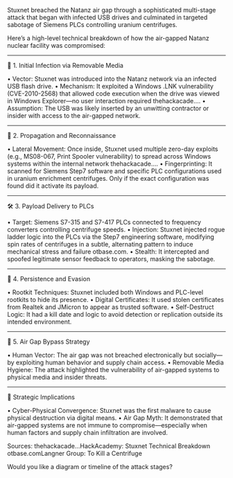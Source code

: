 Stuxnet breached the Natanz air gap through a sophisticated multi-stage attack that began with infected USB drives and culminated in targeted sabotage of Siemens PLCs controlling uranium centrifuges.

Here’s a high-level technical breakdown of how the air-gapped Natanz nuclear facility was compromised:

---

🧬 1. Initial Infection via Removable Media

• Vector: Stuxnet was introduced into the Natanz network via an infected USB flash drive.
• Mechanism: It exploited a Windows .LNK vulnerability (CVE-2010-2568) that allowed code execution when the drive was viewed in Windows Explorer—no user interaction required thehackacade....
• Assumption: The USB was likely inserted by an unwitting contractor or insider with access to the air-gapped network.


---

🧠 2. Propagation and Reconnaissance

• Lateral Movement: Once inside, Stuxnet used multiple zero-day exploits (e.g., MS08-067, Print Spooler vulnerability) to spread across Windows systems within the internal network thehackacade....
• Fingerprinting: It scanned for Siemens Step7 software and specific PLC configurations used in uranium enrichment centrifuges. Only if the exact configuration was found did it activate its payload.


---

🛠 3. Payload Delivery to PLCs

• Target: Siemens S7-315 and S7-417 PLCs connected to frequency converters controlling centrifuge speeds.
• Injection: Stuxnet injected rogue ladder logic into the PLCs via the Step7 engineering software, modifying spin rates of centrifuges in a subtle, alternating pattern to induce mechanical stress and failure otbase.com.
• Stealth: It intercepted and spoofed legitimate sensor feedback to operators, masking the sabotage.


---

🔐 4. Persistence and Evasion

• Rootkit Techniques: Stuxnet included both Windows and PLC-level rootkits to hide its presence.
• Digital Certificates: It used stolen certificates from Realtek and JMicron to appear as trusted software.
• Self-Destruct Logic: It had a kill date and logic to avoid detection or replication outside its intended environment.


---

🧩 5. Air Gap Bypass Strategy

• Human Vector: The air gap was not breached electronically but socially—by exploiting human behavior and supply chain access.
• Removable Media Hygiene: The attack highlighted the vulnerability of air-gapped systems to physical media and insider threats.


---

🧠 Strategic Implications

• Cyber-Physical Convergence: Stuxnet was the first malware to cause physical destruction via digital means.
• Air Gap Myth: It demonstrated that air-gapped systems are not immune to compromise—especially when human factors and supply chain infiltration are involved.


Sources:
thehackacade...HackAcademy: Stuxnet Technical Breakdown
otbase.comLangner Group: To Kill a Centrifuge

Would you like a diagram or timeline of the attack stages?